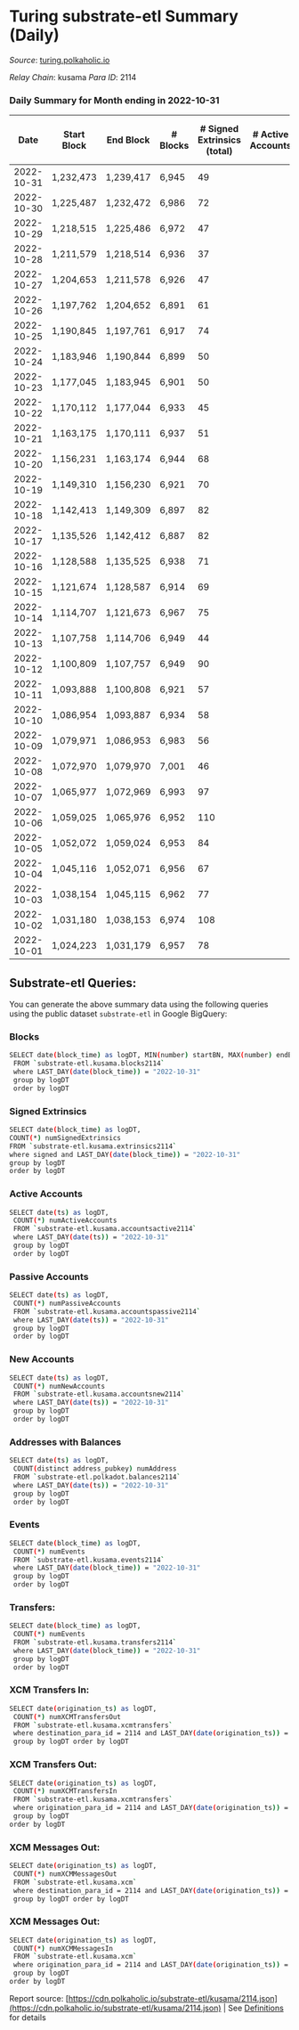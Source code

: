 # Turing substrate-etl Summary (Daily)

_Source_: [turing.polkaholic.io](https://turing.polkaholic.io)

*Relay Chain*: kusama
*Para ID*: 2114



### Daily Summary for Month ending in 2022-10-31


| Date | Start Block | End Block | # Blocks | # Signed Extrinsics (total) | # Active Accounts | # Passive | # New | # Addresses with Balances | # Events | # Transfers | # XCM Transfers In | # XCM Transfers Out | # XCM In | # XCM Out | Issues | 
| ---- | ----------- | --------- | -------- | --------------------------- | ----------------- | --------- | ----- | ------------------------- | -------- | ----------- | ------------------ | ------------------- | -------- | --------- | ------ |
| 2022-10-31 | 1,232,473 | 1,239,417 | 6,945 | 49 |  |  |  | 1,671 | 37,460 | 9  | 1  | 5  | 3 | 5 |  |
| 2022-10-30 | 1,225,487 | 1,232,472 | 6,986 | 72 |  |  |  |  | 37,588 | 21  | 5  | 9  | 4 | 9 |  |
| 2022-10-29 | 1,218,515 | 1,225,486 | 6,972 | 47 |  |  |  | 1,669 | 35,476 | 10  | 2  | 4  | 2 | 4 |  |
| 2022-10-28 | 1,211,579 | 1,218,514 | 6,936 | 37 |  |  |  |  | 37,341 | 7  | 1  | 4  | 2 | 4 |  |
| 2022-10-27 | 1,204,653 | 1,211,578 | 6,926 | 47 |  |  |  | 1,669 | 35,470 | 10  | 1  | 4  | 3 | 4 |  |
| 2022-10-26 | 1,197,762 | 1,204,652 | 6,891 | 61 |  |  |  |  | 37,379 | 10  | 1  | 5  | 2 | 5 |  |
| 2022-10-25 | 1,190,845 | 1,197,761 | 6,917 | 74 |  |  |  | 1,668 | 35,416 | 15  | 5  | 8  | 4 | 8 |  |
| 2022-10-24 | 1,183,946 | 1,190,844 | 6,899 | 50 |  |  |  |  | 37,027 | 8  |   | 7  | 8 | 7 |  |
| 2022-10-23 | 1,177,045 | 1,183,945 | 6,901 | 50 |  |  |  | 1,665 | 35,066 | 16  |   | 7  |  | 7 |  |
| 2022-10-22 | 1,170,112 | 1,177,044 | 6,933 | 45 |  |  |  | 1,665 | 36,970 | 3  |   | 2  | 4 | 2 |  |
| 2022-10-21 | 1,163,175 | 1,170,111 | 6,937 | 51 |  |  |  |  | 35,073 | 13  |   | 6  | 1 | 6 |  |
| 2022-10-20 | 1,156,231 | 1,163,174 | 6,944 | 68 |  |  |  | 1,664 | 36,938 | 10  |   | 4  | 4 | 4 |  |
| 2022-10-19 | 1,149,310 | 1,156,230 | 6,921 | 70 |  |  |  |  | 36,770 | 13  |   | 7  | 3 | 7 |  |
| 2022-10-18 | 1,142,413 | 1,149,309 | 6,897 | 82 |  |  |  |  | 34,794 | 15  |   | 10  | 3 | 10 |  |
| 2022-10-17 | 1,135,526 | 1,142,412 | 6,887 | 82 |  |  |  |  | 36,392 | 15  |   | 5  | 4 | 5 |  |
| 2022-10-16 | 1,128,588 | 1,135,525 | 6,938 | 71 |  |  |  | 1,657 | 34,500 | 13  |   | 7  | 4 | 7 |  |
| 2022-10-15 | 1,121,674 | 1,128,587 | 6,914 | 69 |  |  |  | 1,655 | 36,275 | 11  |   | 6  | 6 | 6 |  |
| 2022-10-14 | 1,114,707 | 1,121,673 | 6,967 | 75 |  |  |  | 1,655 | 34,620 | 27  |   | 6  | 5 | 6 |  |
| 2022-10-13 | 1,107,758 | 1,114,706 | 6,949 | 44 |  |  |  | 1,650 | 36,173 | 7  |   | 5  | 3 | 5 |  |
| 2022-10-12 | 1,100,809 | 1,107,757 | 6,949 | 90 |  |  |  | 1,650 | 34,639 | 16  |   | 8  | 3 | 8 |  |
| 2022-10-11 | 1,093,888 | 1,100,808 | 6,921 | 57 |  |  |  | 1,650 | 35,993 | 10  |   | 5  | 2 | 5 |  |
| 2022-10-10 | 1,086,954 | 1,093,887 | 6,934 | 58 |  |  |  | 1,650 | 35,049 | 9  |   | 7  | 9 | 7 |  |
| 2022-10-09 | 1,079,971 | 1,086,953 | 6,983 | 56 |  |  |  | 1,650 | 35,616 | 9  | 1  | 5  | 5 | 5 |  |
| 2022-10-08 | 1,072,970 | 1,079,970 | 7,001 | 46 |  |  |  | 1,650 | 36,329 | 5  |   | 4  | 3 | 4 |  |
| 2022-10-07 | 1,065,977 | 1,072,969 | 6,993 | 97 |  |  |  | 1,650 | 34,887 | 19  | 1  | 12  | 5 | 12 |  |
| 2022-10-06 | 1,059,025 | 1,065,976 | 6,952 | 110 |  |  |  | 1,649 | 36,383 | 24  |   | 12  | 5 | 12 |  |
| 2022-10-05 | 1,052,072 | 1,059,024 | 6,953 | 84 |  |  |  | 1,650 | 36,072 | 30  |   | 7  | 3 | 7 |  |
| 2022-10-04 | 1,045,116 | 1,052,071 | 6,956 | 67 |  |  |  | 1,643 | 34,121 | 9  |   | 7  | 5 | 7 |  |
| 2022-10-03 | 1,038,154 | 1,045,115 | 6,962 | 77 |  |  |  |  | 36,101 | 21  | 1  | 13 ($2.37) | 3 | 13 |  |
| 2022-10-02 | 1,031,180 | 1,038,153 | 6,974 | 108 |  |  |  |  | 34,582 | 22  | 1 ($2.42) | 6  | 2 | 6 |  |
| 2022-10-01 | 1,024,223 | 1,031,179 | 6,957 | 78 |  |  |  |  | 36,203 | 45  |   | 9  | 3 | 9 |  |

## Substrate-etl Queries:
You can generate the above summary data using the following queries using the public dataset `substrate-etl` in Google BigQuery:

### Blocks
```bash
SELECT date(block_time) as logDT, MIN(number) startBN, MAX(number) endBN, COUNT(*) numBlocks 
 FROM `substrate-etl.kusama.blocks2114`  
 where LAST_DAY(date(block_time)) = "2022-10-31" 
 group by logDT 
 order by logDT
```

### Signed Extrinsics
```bash
SELECT date(block_time) as logDT, 
COUNT(*) numSignedExtrinsics 
FROM `substrate-etl.kusama.extrinsics2114`  
where signed and LAST_DAY(date(block_time)) = "2022-10-31" 
group by logDT 
order by logDT
```

### Active Accounts
```bash
SELECT date(ts) as logDT, 
 COUNT(*) numActiveAccounts 
 FROM `substrate-etl.kusama.accountsactive2114` 
 where LAST_DAY(date(ts)) = "2022-10-31" 
 group by logDT 
 order by logDT
```

### Passive Accounts
```bash
SELECT date(ts) as logDT, 
 COUNT(*) numPassiveAccounts 
 FROM `substrate-etl.kusama.accountspassive2114` 
 where LAST_DAY(date(ts)) = "2022-10-31" 
 group by logDT 
 order by logDT
```

### New Accounts
```bash
SELECT date(ts) as logDT, 
 COUNT(*) numNewAccounts 
 FROM `substrate-etl.kusama.accountsnew2114` 
 where LAST_DAY(date(ts)) = "2022-10-31" 
 group by logDT
 order by logDT
```

### Addresses with Balances
```bash
SELECT date(ts) as logDT,
 COUNT(distinct address_pubkey) numAddress 
 FROM `substrate-etl.polkadot.balances2114` 
 where LAST_DAY(date(ts)) = "2022-10-31" 
 group by logDT 
 order by logDT
```

### Events
```bash
SELECT date(block_time) as logDT, 
 COUNT(*) numEvents 
 FROM `substrate-etl.kusama.events2114` 
 where LAST_DAY(date(block_time)) = "2022-10-31" 
 group by logDT 
 order by logDT
```

### Transfers:
```bash
SELECT date(block_time) as logDT, 
 COUNT(*) numEvents 
 FROM `substrate-etl.kusama.transfers2114` 
 where LAST_DAY(date(block_time)) = "2022-10-31" 
 group by logDT 
 order by logDT
```

### XCM Transfers In:
```bash
SELECT date(origination_ts) as logDT, 
 COUNT(*) numXCMTransfersOut 
 FROM `substrate-etl.kusama.xcmtransfers` 
 where destination_para_id = 2114 and LAST_DAY(date(origination_ts)) = "2022-10-31" 
 group by logDT order by logDT
```

### XCM Transfers Out:
```bash
SELECT date(origination_ts) as logDT, 
 COUNT(*) numXCMTransfersIn 
 FROM `substrate-etl.kusama.xcmtransfers` 
 where origination_para_id = 2114 and LAST_DAY(date(origination_ts)) = "2022-10-31" 
 group by logDT 
order by logDT
```

### XCM Messages Out:
```bash
SELECT date(origination_ts) as logDT, 
 COUNT(*) numXCMMessagesOut 
 FROM `substrate-etl.kusama.xcm` 
 where destination_para_id = 2114 and LAST_DAY(date(origination_ts)) = "2022-10-31" 
 group by logDT order by logDT
```

### XCM Messages Out:
```bash
SELECT date(origination_ts) as logDT, 
 COUNT(*) numXCMMessagesIn 
 FROM `substrate-etl.kusama.xcm` 
 where origination_para_id = 2114 and LAST_DAY(date(origination_ts)) = "2022-10-31" 
 group by logDT 
order by logDT
```


Report source: [https://cdn.polkaholic.io/substrate-etl/kusama/2114.json](https://cdn.polkaholic.io/substrate-etl/kusama/2114.json) | See [Definitions](/DEFINITIONS.md) for details
